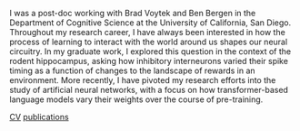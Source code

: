 
I was a post-doc working with Brad Voytek and Ben Bergen in the Department of Cognitive Science at the University of California, San Diego. Throughout my research career, I have always been interested in how the process of learning to interact with the world around us shapes our neural circuitry. In my graduate work, I explored this question in the context of the rodent hippocampus, asking how inhibitory interneurons varied their spike timing as a function of changes to the landscape of rewards in an environment. More recently, I have pivoted my research efforts into the study of artificial neural networks, with a focus on how transformer-based language models vary their weights over the course of pre-training. 


[CV](riviere-cv.pdf)
[publications](publications.md)
